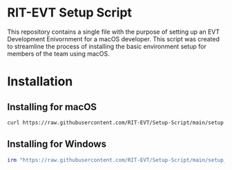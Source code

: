 # RIT-EVT Setup Script
This repository contains a single file with the purpose of setting up an EVT Development Enivornment for a macOS developer. This script was created to streamline the process of installing the basic environment setup for members of the team using macOS.

# Installation
## Installing for macOS
```bash
curl https://raw.githubusercontent.com/RIT-EVT/Setup-Script/main/setup.sh | sh
```

## Installing for Windows
```powershell
irm "https://raw.githubusercontent.com/RIT-EVT/Setup-Script/main/setup_windows.ps1" | iex
```
